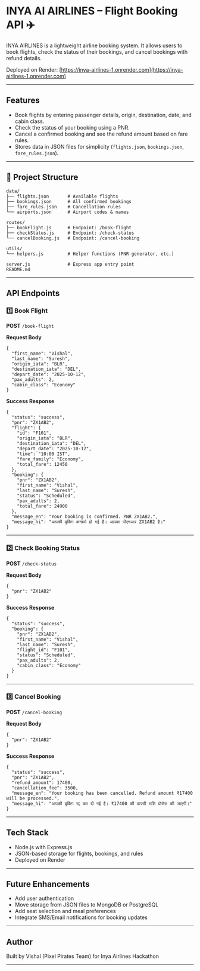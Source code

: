 #  INYA AI AIRLINES – Flight Booking API ✈️

INYA AIRLINES is a lightweight airline booking system. It allows users to book flights, check the status of their bookings, and cancel bookings with refund details.

Deployed on Render: [https://inya-airlines-1.onrender.com](https://inya-airlines-1.onrender.com)

---

##  Features

* Book flights by entering passenger details, origin, destination, date, and cabin class.
* Check the status of your booking using a PNR.
* Cancel a confirmed booking and see the refund amount based on fare rules.
* Stores data in JSON files for simplicity (`flights.json`, `bookings.json`, `fare_rules.json`).

---

## 📂 Project Structure

```
data/
├── flights.json       # Available flights
├── bookings.json      # All confirmed bookings
├── fare_rules.json    # Cancellation rules
└── airports.json      # Airport codes & names

routes/
├── bookFlight.js      # Endpoint: /book-flight
├── checkStatus.js     # Endpoint: /check-status
└── cancelBooking.js   # Endpoint: /cancel-booking

utils/
└── helpers.js         # Helper functions (PNR generator, etc.)

server.js              # Express app entry point
README.md
```

---

##  API Endpoints

### 1️⃣ Book Flight

**POST** `/book-flight`

**Request Body**

```
{
  "first_name": "Vishal",
  "last_name": "Suresh",
  "origin_iata": "BLR",
  "destination_iata": "DEL",
  "depart_date": "2025-10-12",
  "pax_adults": 2,
  "cabin_class": "Economy"
}
```

**Success Response**

```
{
  "status": "success",
  "pnr": "ZX1AB2",
  "flight": {
    "id": "F101",
    "origin_iata": "BLR",
    "destination_iata": "DEL",
    "depart_date": "2025-10-12",
    "time": "10:00 IST",
    "fare_family": "Economy",
    "total_fare": 12450
  },
  "booking": {
    "pnr": "ZX1AB2",
    "first_name": "Vishal",
    "last_name": "Suresh",
    "status": "Scheduled",
    "pax_adults": 2,
    "total_fare": 24900
  },
  "message_en": "Your booking is confirmed. PNR ZX1AB2.",
  "message_hi": "आपकी बुकिंग कन्फ़र्म हो गई है। आपका पीएनआर ZX1AB2 है।"
}
```

---

### 2️⃣ Check Booking Status

**POST** `/check-status`

**Request Body**

```
{
  "pnr": "ZX1AB2"
}
```

**Success Response**

```
{
  "status": "success",
  "booking": {
    "pnr": "ZX1AB2",
    "first_name": "Vishal",
    "last_name": "Suresh",
    "flight_id": "F101",
    "status": "Scheduled",
    "pax_adults": 2,
    "cabin_class": "Economy"
  }
}
```

---

### 3️⃣ Cancel Booking

**POST** `/cancel-booking`

**Request Body**

```
{
  "pnr": "ZX1AB2"
}
```

**Success Response**

```
{
  "status": "success",
  "pnr": "ZX1AB2",
  "refund_amount": 17400,
  "cancellation_fee": 3500,
  "message_en": "Your booking has been cancelled. Refund amount ₹17400 will be processed.",
  "message_hi": "आपकी बुकिंग रद्द कर दी गई है। ₹17400 की वापसी राशि प्रोसेस की जाएगी।"
}
```

---

##  Tech Stack

* Node.js with Express.js
* JSON-based storage for flights, bookings, and rules
* Deployed on Render

---

##   Future Enhancements

* Add user authentication
* Move storage from JSON files to MongoDB or PostgreSQL
* Add seat selection and meal preferences
* Integrate SMS/Email notifications for booking updates

---

##  Author

Built by Vishal (Pixel Pirates Team) for Inya Airlines Hackathon 

---
